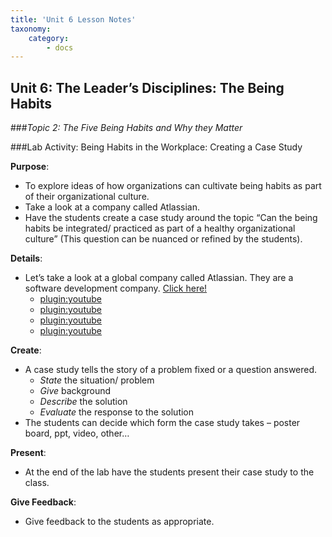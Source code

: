 ```yaml
---
title: 'Unit 6 Lesson Notes'
taxonomy:
    category:
        - docs
---
```


## Unit 6: The Leader’s Disciplines: The Being Habits

###*Topic 2: The Five Being Habits and Why they Matter*

###Lab Activity: Being Habits in the Workplace: Creating a Case Study

**Purpose**:
- To explore ideas of how organizations can cultivate being habits as part of their organizational culture.
- Take a look at a company called Atlassian.
- Have the students create a case study around the topic “Can the being habits be integrated/ practiced as part of a healthy organizational culture” (This question can be nuanced or refined by the students).

**Details**:
- Let’s take a look at a global company called Atlassian. They are a software development company. [Click here!](https://www.atlassian.com)
  - [plugin:youtube](https://www.youtube.com/watch?v=Hd0JflMdqyM)
  - [plugin:youtube](https://www.youtube.com/watch?v=zgFNTNYJlUk)
  - [plugin:youtube](https://www.youtube.com/watch?v=Exx_LVWpNII)
  - [plugin:youtube](https://www.youtube.com/watch?v=8xiwyk3ouuI)

**Create**:
- A case study tells the story of a problem fixed or a question answered.
  - *State* the situation/ problem
  - *Give* background
  - *Describe* the solution
  - *Evaluate* the response to the solution
- The students can decide which form the case study takes – poster board, ppt, video, other…

**Present**:
- At the end of the lab have the students present their case study to the class.

**Give Feedback**:
- Give feedback to the students as appropriate.
